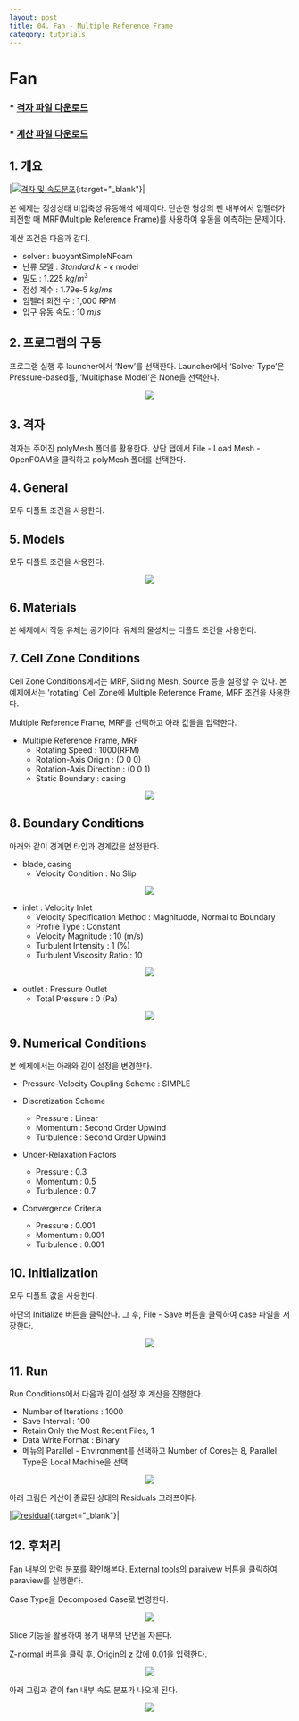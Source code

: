 ```yaml
---
layout: post
title: 04. Fan - Multiple Reference Frame
category: tutorials
---
```


# Fan 

### * [격자 파일 다운로드](https://drive.google.com/file/d/1GL268zuyYtKNtp2sKrgOujRIUMROU_Ij/view?usp=sharing)

### * [계산 파일 다운로드](https://drive.google.com/file/d/1KkySXAnSB0DRb_2hwBreKQEd5xkKnKYG/view?usp=sharing)

## 1. 개요 

|[![격자 및 속도분포](https://github.com/nextfoam/baram-pages/raw/main/screenshots/fan/intro.png "격자 및 압력분포")](https://github.com/nextfoam/baram-pages/raw/main/screenshots/fan/intro.png){:target="_blank"}|

본 예제는 정상상태 비압축성 유동해석 예제이다. 단순한 형상의 팬 내부에서 입펠러가 회전할 때 MRF(Multiple Reference Frame)를 사용하여 유동을 예측하는 문제이다.

계산 조건은 다음과 같다. 

+ solver : buoyantSimpleNFoam 
+ 난류 모델 : $Standard$ $k-\epsilon$ model
+ 밀도 : 1.225 $kg/m^3$
+ 점성 계수 : 1.79e-5 $kg/ms$
+ 임펠러 회전 수 : 1,000 RPM
+ 입구 유동 속도 : 10 $m/s$

## 2. 프로그램의 구동

프로그램 실행 후 launcher에서 ‘New’를 선택한다. Launcher에서 ‘Solver Type’은 Pressure-based를, ‘Multiphase Model’은 None을 선택한다.

<p align='center'>
    <img src="https://github.com/nextfoam/baram-pages/raw/main/screenshots/mixingPipe/launcher.png"><br>
</p>

## 3. 격자

격자는 주어진 polyMesh 폴더를 활용한다. 상단 탭에서 File - Load Mesh - OpenFOAM을 클릭하고 polyMesh 폴더를 선택한다. 

## 4. General

모두 디폴트 조건을 사용한다.


## 5. Models

모두 디폴트 조건을 사용한다.

<p align='center'>
    <img src="https://github.com/nextfoam/baram-pages/raw/main/screenshots/slidingMesh/4.3.png"><br>
</p>

## 6. Materials

본 예제에서 작동 유체는 공기이다. 유체의 물성치는 디폴트 조건을 사용한다.

## 7. Cell Zone Conditions

Cell Zone Conditions에서는 MRF, Sliding Mesh, Source 등을 설정할 수 있다. 본 예제에서는 'rotating' Cell Zone에 Multiple Reference Frame, MRF 조건을 사용한다.

Multiple Reference Frame, MRF를 선택하고 아래 값들을 입력한다.

+ Multiple Reference Frame, MRF
    + Rotating Speed : 1000(RPM)
    + Rotation-Axis Origin : (0 0 0)
    + Rotation-Axis Direction : (0 0 1)
    + Static Boundary : casing

<p align='center'>
    <img src="https://github.com/nextfoam/baram-pages/raw/main/screenshots/fan/mrf.png"><br>
</p>

## 8. Boundary Conditions

아래와 같이 경계면 타입과 경계값을 설정한다.

+ blade, casing
    + Velocity Condition : No Slip

<p align='center'>
    <img src="https://github.com/nextfoam/baram-pages/raw/main/screenshots/slidingMesh/4.8.png"><br>
</p>

+ inlet : Velocity Inlet
    + Velocity Specification Method : Magnitudde, Normal to Boundary
    + Profile Type : Constant
    + Velocity Magnitude : 10 (m/s)
    + Turbulent Intensity : 1 (%)
    + Turbulent Viscosity Ratio : 10

<p align='center'>
    <img src="https://github.com/nextfoam/baram-pages/raw/main/screenshots/fan/inletBC.png"><br>
</p>

+ outlet : Pressure Outlet
    + Total Pressure : 0 (Pa)

<p align='center'>
    <img src="https://github.com/nextfoam/baram-pages/raw/main/screenshots/slidingMesh/4.10.png"><br>
</p>

## 9. Numerical Conditions

본 예제에서는 아래와 같이 설정을 변경한다.

+ Pressure-Velocity Coupling Scheme : SIMPLE

+ Discretization Scheme
    + Pressure : Linear
    + Momentum : Second Order Upwind
    + Turbulence : Second Order Upwind

+ Under-Relaxation Factors
    + Pressure : 0.3
    + Momentum : 0.5
    + Turbulence : 0.7

+ Convergence Criteria
    + Pressure : 0.001
    + Momentum : 0.001
    + Turbulence : 0.001



## 10. Initialization

모두 디폴트 값을 사용한다.

하단의 Initialize 버튼을 클릭한다. 그 후, File - Save 버튼을 클릭하여 case 파일을 저장한다. 

<p align='center'>
    <img src="https://github.com/nextfoam/baram-pages/raw/main/screenshots/slidingMesh/4.11.png"><br>
</p>

## 11. Run

Run Conditions에서 다음과 같이 설정 후 계산을 진행한다.

+ Number of Iterations : 1000
+ Save Interval : 100
+ Retain Only the Most Recent Files, 1
+ Data Write Format : Binary
+ 메뉴의 Parallel - Environment를 선택하고 Number of Cores는 8, Parallel Type은 Local Machine을 선택

<p align='center'>
    <img src="https://github.com/nextfoam/baram-pages/raw/main/screenshots/fan/runCondition.png"><br>
</p>

아래 그림은 계산이 종료된 상태의 Residuals 그래프이다.

|[![residual](https://github.com/nextfoam/baram-pages/raw/main/screenshots/fan/run.png "residual")](https://github.com/nextfoam/baram-pages/raw/main/screenshots/fan/run.png){:target="_blank"}|


## 12. 후처리

Fan 내부의 압력 분포를 확인해본다. External tools의 paraivew 버튼을 클릭하여 paraview를 실행한다.

Case Type을 Decomposed Case로 변경한다.

<p align='center'>
    <img src="https://github.com/nextfoam/baram-pages/raw/main/screenshots/fan/pv1.png"><br>
</p>

Slice 기능을 활용하여 용기 내부의 단면을 자른다.

Z-normal 버튼을 클릭 후, Origin의 z 값에 0.01을 입력한다.

<p align='center'>
    <img src="https://github.com/nextfoam/baram-pages/raw/main/screenshots/fan/pv2.png"><br>
</p>

아래 그림과 같이 fan 내부 속도 분포가 나오게 된다.

<p align='center'>
    <img src="https://github.com/nextfoam/baram-pages/raw/main/screenshots/fan/pv3.png"><br>
</p>
